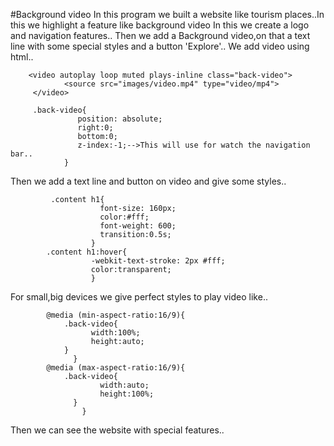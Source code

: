 #Background video
In this program we built a website like tourism places..In this we highlight a feature like background video
In this we create a logo and navigation features..
Then we add a Background video,on that a text line with some special styles and a button 'Explore'..
We add video using html..


        <video autoplay loop muted plays-inline class="back-video">
                <source src="images/video.mp4" type="video/mp4">
         </video>
         
         .back-video{
                   position: absolute;
                   right:0;
                   bottom:0;
                   z-index:-1;-->This will use for watch the navigation bar..
                }
                
                
Then we add a text line and button on video and give some styles..



             .content h1{
                        font-size: 160px;
                        color:#fff;
                        font-weight: 600;
                        transition:0.5s;
                      }
            .content h1:hover{
                      -webkit-text-stroke: 2px #fff;
                      color:transparent;
                      }


For small,big devices we give perfect styles to play video like..


            @media (min-aspect-ratio:16/9){
                .back-video{
                      width:100%;
                      height:auto;
                }
                  }
            @media (max-aspect-ratio:16/9){
                .back-video{
                        width:auto;
                        height:100%;
                  }
                    }
                    
                    
Then we can see the website with special features..
